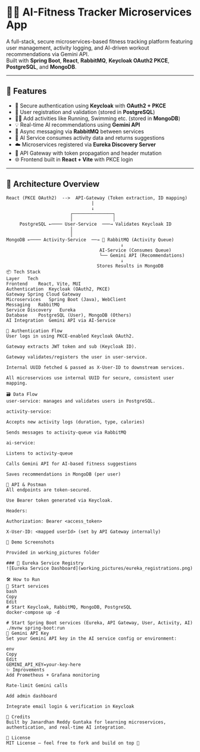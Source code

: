 # 🏋️‍♂️ AI-Fitness Tracker Microservices App

A full-stack, secure microservices-based fitness tracking platform featuring user management, activity logging, and AI-driven workout recommendations via Gemini API.  
Built with **Spring Boot**, **React**, **RabbitMQ**, **Keycloak OAuth2 PKCE**, **PostgreSQL**, and **MongoDB**.

---

## 🚀 Features

- 🔐 Secure authentication using **Keycloak** with **OAuth2 + PKCE**
- 🧍 User registration and validation (stored in **PostgreSQL**)
- 🏃‍♂️ Add activities like Running, Swimming etc. (stored in **MongoDB**)
- 💡 Real-time AI recommendations using **Gemini API**
- 🔁 Async messaging via **RabbitMQ** between services
- 🧠 AI Service consumes activity data and returns suggestions
- ☁️ Microservices registered via **Eureka Discovery Server**
- 🌉 API Gateway with token propagation and header mutation
- 🌐 Frontend built in **React + Vite** with PKCE login

---

## 🧱 Architecture Overview

```text
React (PKCE OAuth2)  -->  API-Gateway (Token extraction, ID mapping)
                                |
                                ↓
                        ┌───────────────┐
                        │               │
     PostgreSQL ←──── User-Service  ───→ Validates Keycloak ID
                        │
                        │
MongoDB ←──── Activity-Service  ──→ 📨 RabbitMQ (Activity Queue)
                                           ↓
                                   AI-Service (Consumes Queue)
                                   └── Gemini API (Recommendations)
                                           ↓
                                  Stores Results in MongoDB
📦 Tech Stack
Layer	Tech
Frontend	React, Vite, MUI
Authentication	Keycloak (OAuth2, PKCE)
Gateway	Spring Cloud Gateway
Microservices	Spring Boot (Java), WebClient
Messaging	RabbitMQ
Service Discovery	Eureka
Database	PostgreSQL (User), MongoDB (Others)
AI Integration	Gemini API via AI-Service

🔑 Authentication Flow
User logs in using PKCE-enabled Keycloak OAuth2.

Gateway extracts JWT token and sub (Keycloak ID).

Gateway validates/registers the user in user-service.

Internal UUID fetched & passed as X-User-ID to downstream services.

All microservices use internal UUID for secure, consistent user mapping.

🗃️ Data Flow
user-service: manages and validates users in PostgreSQL.

activity-service:

Accepts new activity logs (duration, type, calories)

Sends messages to activity-queue via RabbitMQ

ai-service:

Listens to activity-queue

Calls Gemini API for AI-based fitness suggestions

Saves recommendations in MongoDB (per user)

🧪 API & Postman
All endpoints are token-secured.

Use Bearer token generated via Keycloak.

Headers:

Authorization: Bearer <access_token>

X-User-ID: <mapped userId> (set by API Gateway internally)

📸 Demo Screenshots

Provided in working_pictures folder 

### 📡 Eureka Service Registry
![Eureka Service Dashboard](working_pictures/eureka_registrations.png)

🛠️ How to Run
🐳 Start services
bash
Copy
Edit
# Start Keycloak, RabbitMQ, MongoDB, PostgreSQL
docker-compose up -d

# Start Spring Boot services (Eureka, API Gateway, User, Activity, AI)
./mvnw spring-boot:run
🧠 Gemini API Key
Set your Gemini API key in the AI service config or environment:

env
Copy
Edit
GEMINI_API_KEY=your-key-here
✨ Improvements
Add Prometheus + Grafana monitoring

Rate-limit Gemini calls

Add admin dashboard

Integrate email login & verification in Keycloak

🤝 Credits
Built by Janardhan Reddy Guntaka for learning microservices, authentication, and real-time AI integration.

📜 License
MIT License – feel free to fork and build on top 🚀
